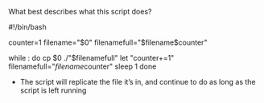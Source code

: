 What best describes what this script does?

#!/bin/bash 

counter=1 
filename="$0" 
filenamefull="$filename$counter" 

while : 
do 
  cp $0 ./"$filenamefull" 
  let "counter+=1" 
  filenamefull="$filename$counter" 
  sleep 1 
done 

- The script will replicate the file it’s in, and continue to do as long as the script is left running

